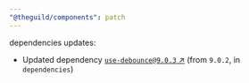 ```yaml
---
"@theguild/components": patch
---
```

dependencies updates:
  - Updated dependency [`use-debounce@9.0.3` ↗︎](https://www.npmjs.com/package/use-debounce/v/9.0.3) (from `9.0.2`, in `dependencies`)
